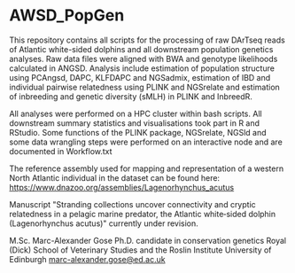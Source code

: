 # AWSD_PopGen
This repository contains all scripts for the processing of raw DArTseq reads of Atlantic white-sided dolphins and all downstream population genetics analyses.
Raw data files were aligned with BWA and genotype likelihoods calculated in ANGSD.
Analysis include estimation of population structure using PCAngsd, DAPC, KLFDAPC and NGSadmix, estimation of IBD and individual pairwise relatedness using PLINK and NGSrelate and estimation of inbreeding and genetic diversity (sMLH) in PLINK and InbreedR.

All analyses were performed on a HPC cluster within bash scripts.
All downstream summary statistics and visualisations took part in R and RStudio.
Some functions of the PLINK package, NGSrelate, NGSld and some data wrangling steps were performed on an interactive node and are documented in Workflow.txt

The reference assembly used for mapping and representation of a western North Atlantic individual in the dataset can be found here: https://www.dnazoo.org/assemblies/Lagenorhynchus_acutus

Manuscript "Stranding collections uncover connectivity and cryptic relatedness in a pelagic marine predator, the Atlantic white‑sided dolphin (Lagenorhynchus acutus)" currently under revision.

M.Sc. Marc-Alexander Gose
Ph.D. candidate in conservation genetics
Royal (Dick) School of Veterinary Studies and the Roslin Institute
University of Edinburgh
marc-alexander.gose@ed.ac.uk

